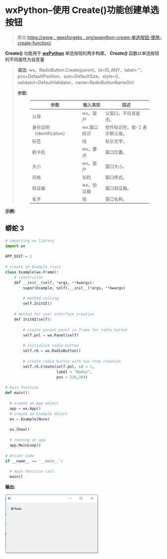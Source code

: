 # wxPython–使用 Create()功能创建单选按钮

> 原文:[https://www . geesforgeks . org/wxpython-create-单选按钮-使用-create-function/](https://www.geeksforgeeks.org/wxpython-create-radio-button-using-create-function/)

**Create()** 功能用于 [**wxPython**](https://www.geeksforgeeks.org/python-wxpython-module-introduction/) 单选按钮的两步构建。 ***Create()*** 函数以单选按钮的不同属性为自变量

> **语法:** wx。RadioButton.Create(parent，id=ID_ANY，label= "，pos=DefaultPosition，size=DefaultSize，style=0，validator=DefaultValidator，name=RadioButtonNameStr)
> 
> **参数:**
> 
> <figure class="table">
> 
> | 参数 | 输入类型 | 描述 |
> | --- | --- | --- |
> | 父母 | wx。窗户 | 父窗口。不应该是无。 |
> | 身份证明（identification） | wx.窗口标识 | 控件标识符。值-1 表示默认值。 |
> | 标签 | 线 | 标示文字。 |
> | 刷卡机 | wx。要点 | 窗口位置。 |
> | 大小 | wx。窗户 | 窗口大小。 |
> | 风格 | 长的 | 窗口样式。 |
> | 验证器 | wx。验证器 | 窗口验证器。 |
> | 名字 | 线 | 窗口名称。 |
> 
> </figure>

**示例:**

## 蟒蛇 3

```py
# importing wx library
import wx

APP_EXIT = 1

# create an Example class
class Example(wx.Frame):
    # constructor
    def __init__(self, *args, **kwargs):
        super(Example, self).__init__(*args, **kwargs)

        # method calling
        self.InitUI()

    # method for user interface creation
    def InitUI(self):

        # create parent panel in frame for radio button
        self.pnl = wx.Panel(self)

        # initialize radio button
        self.rb = wx.RadioButton()

        # create radio button with two step creation
        self.rb.Create(self.pnl, id = 1,
                       label = "Radio",
                       pos = (20,20))

# main function
def main():

  # create an App object
  app = wx.App()
  # create an Example object
  ex = Example(None)

  ex.Show()

  # running an app
  app.MainLoop()

# Driver code
if __name__ == '__main__':

  # main function call
  main()
```

**输出:**

![Radio button in wxpython](img/a2f9a99db7cb58dec6c6beebcb625311.png)